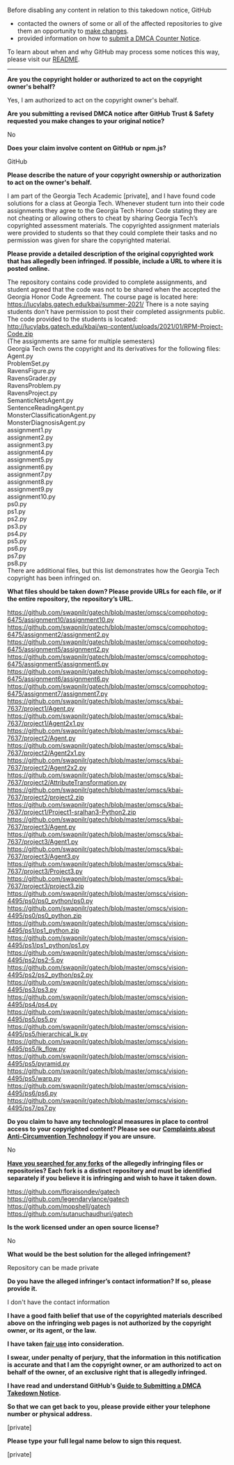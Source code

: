 Before disabling any content in relation to this takedown notice, GitHub
- contacted the owners of some or all of the affected repositories to give them an opportunity to [make changes](https://docs.github.com/en/github/site-policy/dmca-takedown-policy#a-how-does-this-actually-work).
- provided information on how to [submit a DMCA Counter Notice](https://docs.github.com/en/articles/guide-to-submitting-a-dmca-counter-notice).

To learn about when and why GitHub may process some notices this way, please visit our [README](https://github.com/github/dmca/blob/master/README.md#anatomy-of-a-takedown-notice).

---

**Are you the copyright holder or authorized to act on the copyright owner's behalf?**

Yes, I am authorized to act on the copyright owner's behalf.

**Are you submitting a revised DMCA notice after GitHub Trust & Safety requested you make changes to your original notice?**

No

**Does your claim involve content on GitHub or npm.js?**

GitHub

**Please describe the nature of your copyright ownership or authorization to act on the owner's behalf.**

I am part of the Georgia Tech Academic [private], and I have found code solutions for a class at Georgia Tech. Whenever student turn into their code assignments they agree to the Georgia Tech Honor Code stating they are not cheating or allowing others to cheat by sharing Georgia Tech’s copyrighted assessment materials. The copyrighted assignment materials were provided to students so that they could complete their tasks and no permission was given for share the copyrighted material.

**Please provide a detailed description of the original copyrighted work that has allegedly been infringed. If possible, include a URL to where it is posted online.**

The repository contains code provided to complete assignments, and student agreed that the code was not to be shared when the accepted the Georgia Honor Code Agreement. The course page is located here: https://lucylabs.gatech.edu/kbai/summer-2021/ There is a note saying students don't have permission to post their completed assignments public. The code provided to the students is located: http://lucylabs.gatech.edu/kbai/wp-content/uploads/2021/01/RPM-Project-Code.zip  
(The assignments are same for multiple semesters)  
Georgia Tech owns the copyright and its derivatives for the following files:  
Agent.py  
ProblemSet.py  
RavensFigure.py  
RavensGrader.py  
RavensProblem.py  
RavensProject.py  
SemanticNetsAgent.py  
SentenceReadingAgent.py  
MonsterClassificationAgent.py  
MonsterDiagnosisAgent.py  
assignment1.py  
assignment2.py  
assignment3.py  
assignment4.py  
assignment5.py  
assignment6.py  
assignment7.py  
assignment8.py  
assignment9.py  
assignment10.py  
ps0.py  
ps1.py  
ps2.py  
ps3.py  
ps4.py  
ps5.py  
ps6.py  
ps7.py  
ps8.py  
There are additional files, but this list demonstrates how the Georgia Tech copyright has been infringed on.

**What files should be taken down? Please provide URLs for each file, or if the entire repository, the repository’s URL.**

https://github.com/swapnilr/gatech/blob/master/omscs/compphotog-6475/assignment10/assignment10.py  
https://github.com/swapnilr/gatech/blob/master/omscs/compphotog-6475/assignment2/assignment2.py  
https://github.com/swapnilr/gatech/blob/master/omscs/compphotog-6475/assignment5/assignment2.py  
https://github.com/swapnilr/gatech/blob/master/omscs/compphotog-6475/assignment5/assignment5.py  
https://github.com/swapnilr/gatech/blob/master/omscs/compphotog-6475/assignment6/assignment6.py  
https://github.com/swapnilr/gatech/blob/master/omscs/compphotog-6475/assignment7/assignment7.py  
https://github.com/swapnilr/gatech/blob/master/omscs/kbai-7637/project1/Agent.py  
https://github.com/swapnilr/gatech/blob/master/omscs/kbai-7637/project1/Agent2x1.py  
https://github.com/swapnilr/gatech/blob/master/omscs/kbai-7637/project2/Agent.py  
https://github.com/swapnilr/gatech/blob/master/omscs/kbai-7637/project2/Agent2x1.py  
https://github.com/swapnilr/gatech/blob/master/omscs/kbai-7637/project2/Agent2x2.py  
https://github.com/swapnilr/gatech/blob/master/omscs/kbai-7637/project2/AttributeTransformation.py  
https://github.com/swapnilr/gatech/blob/master/omscs/kbai-7637/project2/project2.zip  
https://github.com/swapnilr/gatech/blob/master/omscs/kbai-7637/project1/Project1-sralhan3-Python2.zip  
https://github.com/swapnilr/gatech/blob/master/omscs/kbai-7637/project3/Agent.py  
https://github.com/swapnilr/gatech/blob/master/omscs/kbai-7637/project3/Agent1.py  
https://github.com/swapnilr/gatech/blob/master/omscs/kbai-7637/project3/Agent3.py  
https://github.com/swapnilr/gatech/blob/master/omscs/kbai-7637/project3/Project3.py  
https://github.com/swapnilr/gatech/blob/master/omscs/kbai-7637/project3/project3.zip  
https://github.com/swapnilr/gatech/blob/master/omscs/vision-4495/ps0/ps0_python/ps0.py  
https://github.com/swapnilr/gatech/blob/master/omscs/vision-4495/ps0/ps0_python.zip  
https://github.com/swapnilr/gatech/blob/master/omscs/vision-4495/ps1/ps1_python.zip  
https://github.com/swapnilr/gatech/blob/master/omscs/vision-4495/ps1/ps1_python/ps1.py  
https://github.com/swapnilr/gatech/blob/master/omscs/vision-4495/ps2/ps2-5.py  
https://github.com/swapnilr/gatech/blob/master/omscs/vision-4495/ps2/ps2_python/ps2.py  
https://github.com/swapnilr/gatech/blob/master/omscs/vision-4495/ps3/ps3.py  
https://github.com/swapnilr/gatech/blob/master/omscs/vision-4495/ps4/ps4.py  
https://github.com/swapnilr/gatech/blob/master/omscs/vision-4495/ps5/ps5.py  
https://github.com/swapnilr/gatech/blob/master/omscs/vision-4495/ps5/hierarchical_lk.py  
https://github.com/swapnilr/gatech/blob/master/omscs/vision-4495/ps5/lk_flow.py  
https://github.com/swapnilr/gatech/blob/master/omscs/vision-4495/ps5/pyramid.py  
https://github.com/swapnilr/gatech/blob/master/omscs/vision-4495/ps5/warp.py  
https://github.com/swapnilr/gatech/blob/master/omscs/vision-4495/ps6/ps6.py  
https://github.com/swapnilr/gatech/blob/master/omscs/vision-4495/ps7/ps7.py

**Do you claim to have any technological measures in place to control access to your copyrighted content? Please see our <a href="https://docs.github.com/articles/guide-to-submitting-a-dmca-takedown-notice#complaints-about-anti-circumvention-technology">Complaints about Anti-Circumvention Technology</a> if you are unsure.**

No

**<a href="https://docs.github.com/articles/dmca-takedown-policy#b-what-about-forks-or-whats-a-fork">Have you searched for any forks</a> of the allegedly infringing files or repositories? Each fork is a distinct repository and must be identified separately if you believe it is infringing and wish to have it taken down.**

https://github.com/floraisondev/gatech  
https://github.com/legendarylance/gatech  
https://github.com/mopshell/gatech  
https://github.com/sutanuchaudhuri/gatech  

**Is the work licensed under an open source license?**

No

**What would be the best solution for the alleged infringement?**

Repository can be made private

**Do you have the alleged infringer’s contact information? If so, please provide it.**

I don't have the contact information

**I have a good faith belief that use of the copyrighted materials described above on the infringing web pages is not authorized by the copyright owner, or its agent, or the law.**

**I have taken <a href="https://www.lumendatabase.org/topics/22">fair use</a> into consideration.**

**I swear, under penalty of perjury, that the information in this notification is accurate and that I am the copyright owner, or am authorized to act on behalf of the owner, of an exclusive right that is allegedly infringed.**

**I have read and understand GitHub's <a href="https://docs.github.com/articles/guide-to-submitting-a-dmca-takedown-notice/">Guide to Submitting a DMCA Takedown Notice</a>.**

**So that we can get back to you, please provide either your telephone number or physical address.**

[private]

**Please type your full legal name below to sign this request.**

[private]
